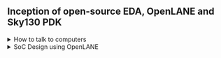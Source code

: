 ## Inception of open-source EDA, OpenLANE and Sky130 PDK

<details>
  <summary> How to talk to computers</summary>
  <br>

##### Introduction to QFN 48 Package, chip, pads, core, die and IPs.

* Block diagram of typical board

![image](https://github.com/user-attachments/assets/d8b45192-3c9a-4857-b0c8-2dae3ad448bc)

* Example of QFN-48 Package

![image](https://github.com/user-attachments/assets/85490fab-021d-47db-9529-27754bae2c25)

* This is how the chip is connected in package to communicate with outside world

![image](https://github.com/user-attachments/assets/82f5d98e-818b-497e-818c-5e13724fc5d5)

* There are various components of Chip
  * `Pads`: Pads are something through which we can send the signals inside the chip.
  * `Core`: It is a place where all the digital logic is present.
  * `Die`: Size of the entire chip

![image](https://github.com/user-attachments/assets/11544b08-bff4-40e1-ba22-6b98589b1312)

* `Foundary IP's` and `Macros`

  ![image](https://github.com/user-attachments/assets/e9b1b95e-8665-4f0c-a914-9ae80435cff4)

* RISC-V Instruction Set Architecture (ISA)

![image](https://github.com/user-attachments/assets/fc01fb96-c642-4141-a7b2-007c5b0518d1)

![image](https://github.com/user-attachments/assets/8abc92d5-4567-412f-a181-e7bb5ad20aa3)

* Abstract Interface

  ![image](https://github.com/user-attachments/assets/6922ddb3-8a7d-497b-a3b1-b2db4f07148a)

  
</details>

<details>
  <summary> SoC Design using OpenLANE</summary>
  <br>

* Open Source Digital ASIC Design

 * There are three important components of open source Digital ASIC Design:
   * `Open Source RTL Designs`
   * `Open Source EDA tools`
   * `Open Source PDK data`

![image](https://github.com/user-attachments/assets/2c800da3-e73f-400d-a90a-eb7d008cb285)


* What is PDK (Process Design Kit)?
    * `It is the interface between FAB and designers`
    * `Collection of files used to model a fabrication process for the EDA tools used to design an IC
       * Process Design Rules: DRC, LVS, PEX
       * Device Models
       * Digital Standard cell libraries
       * I/O libraries
       * .....`
    * On June 30, 2020 Google released first ever open PDK

      ![image](https://github.com/user-attachments/assets/15f1bb85-80aa-485b-b936-b1e8fbcf179f)

* Is 130nm old and not in use?
  130nm is old, but it is still used in some applications.

* Is 130nm Fast?
  * `YES`
  * Exmple

   ![image](https://github.com/user-attachments/assets/e5e847cc-29c3-451f-befc-e39ac0212cb7)

* Simplified RTL to GDSII Flow

![image](https://github.com/user-attachments/assets/db2af022-98f0-4ca3-b266-2f40c099193c)

* Step-1: Synthesis : `It converts RTL to a circuit out of components fro the standard cell library (SCL)`

  ![image](https://github.com/user-attachments/assets/3bd7885e-51fc-49e1-b04d-27856abe2114)
  ![image](https://github.com/user-attachments/assets/838c723b-dabc-4ec8-a969-ec72756e5a00)

* Step-2: Floor and Power Planning:
  
         * Chip Floor Planning: `Partition the chip die between different system building blocks and place the I/O pads`

          ![image](https://github.com/user-attachments/assets/0dc22710-72ff-4335-a726-e57952da9f2c)

         * Macro Floor Planning:  `Dimensions, pin locations, rows definition`

           ![image](https://github.com/user-attachments/assets/f0946865-f204-42a4-ad69-251b15e1e60e)

         * Power Planning:

           ![image](https://github.com/user-attachments/assets/2057b9b9-446d-468e-a5a1-51e0d07718ec)

  * Step-3: Placement: `Place the cells on floorplan rows, aligned with sites.
 
    ![image](https://github.com/user-attachments/assets/a807d6cd-9d90-4482-9c2f-b99d81a9b26f)

    * Placement is done in 2 steps, Global placement followed by Detailed.

     ![image](https://github.com/user-attachments/assets/366c5aa1-a222-4d0b-a773-cbf2c05b640a)

  * Step-4: Clock Tree Synthesis (CTS): `To create clock distribution network`
 
    ![image](https://github.com/user-attachments/assets/53beda13-7b9d-43a4-93ed-14268b7da579)

* Step-5: Routing: `Implement the interconnect using available metal layers`

  ![image](https://github.com/user-attachments/assets/3dc6af6e-cb4f-4d6f-a36b-7d81c9162025)
  ![image](https://github.com/user-attachments/assets/9ed17b92-a15b-44b8-be6c-1e4873bd9afe)

* Step-6: Sign off: It consists

  * Physical Verifications
    * Design Rules Checking (DRC)
    * Layout Vs Schematic (LVS)

  * Timing verification
    * Static Timing Analysis (STA) : To verify that all the timing constraints are met.


#### Introduction to OpenLANE and Strive Chipsets

* Started as Open-Source Flow for a True Open-Source Tape-out Experiment
* striVe is a family of `open everything` SoC's
  * Open PDK, Open EDA, Open RTL
 
![image](https://github.com/user-attachments/assets/d10342b2-6e41-452b-b021-bb0e7a6c7469)

* Members of striVe SoC family

  ![image](https://github.com/user-attachments/assets/1120ad0b-0fc7-43fb-aa8b-0258478534b5)

* Features of OpenLANE
  * Tuned for SkyWater 130nm Open PDK
  * Containerized
    * Functional out of the box
    * Instructions to build and run natively will follow
  * Can be used harden Macros and chips.
  * It has two modes of operation
    * Autonomous or Interactive
  * It has Design Space Exploration
    * Find the best set of flow configurations
  * OpenLANE comes with large number of design examples
    * 43 designs with their best configurations
    * More will be added soon
   
#### OpenLANE ASIC flow

![image](https://github.com/user-attachments/assets/50a8029a-f548-4c38-a3c9-ae956d5186b3)

* OpenLANE is based on several opensource projects

![image](https://github.com/user-attachments/assets/400a4025-1f81-4bd7-b46b-63b2ce0a3719)

* `Synthesis Exploration`: It generates the reports that shows how the delay and area are affected by synthesis strategy.

  ![image](https://github.com/user-attachments/assets/3d548d7e-7bc7-4181-a611-55d6185576d5)

* `Design Exploration`: Used to sweep design configurations. It generates the reports as given here. This report shows different design metrics.
* `Design Exploraion` is also used for regression testing (CI)
* We run OpenLANE on ~70 designs and compare the results to best known ones.

![image](https://github.com/user-attachments/assets/8f27244a-f446-4ad2-acb5-6b4279d45499)
![image](https://github.com/user-attachments/assets/307b3bb9-0b2d-42d9-88e3-76000d83fd8c)

* `Design for Test (DFT)`:
  * Scan Insertion
  * Automatic Test Pattern Generation (ATPG)
  * Test Patterns Compaction
  * Fault Coverage
  * Fault Simulation

![image](https://github.com/user-attachments/assets/3f66061a-1efd-4991-a579-8b552fab96c0)

* `Physical Implementation (also called automated PnR Place and Route)`
  * Floor/Power Planning
  * End Decoupling capacitors and tap cells insertion
  * Placement: Global and Detailed
  * Post placement optimization
  * Clock Tree Synthesis (CTS)
  * Routing: Global and Detailed.
 
* Dealing with Antenna Rule Violations

  * When a metal wire segment is fabricated, it can act as antenna.
    * Reactive ion etching causes charge to accumulate on the wire
    * Transistor gates can be damaged during fabrication
   
  ![image](https://github.com/user-attachments/assets/adb2349b-976c-4572-9c18-0beb51b6d327)

* There are two solutions to overcome this
  * Bridging attaches higher layer intermediary
  * Add antenna diode cell to leak away charges (Antenna diodes are provided by SCL)

![image](https://github.com/user-attachments/assets/d2d4e746-379c-4d77-ba5d-bdc5ed38ac41)

* A preventive approach
  * Add a `Fake antenna diode` next to every cell input after placement
  * Run the antenna checker `(Magic)` o the routed layout.
  * If the checker reports a violation on the cell input pin, replace the `Fake diode cell` by real one.

![image](https://github.com/user-attachments/assets/52dffdd4-a2bc-4975-9625-2bcff8237a34)
 
* Static Timing Analysis
 
![image](https://github.com/user-attachments/assets/05e1b56d-0432-4cf6-a990-199e9e4aef61)

* Physical Verification involves `DRC` and `LVS`
  * Magic is used for Design Rules Checking and SPICE extraction from Layout.
  * Magic and Netgen are used for LVS
    * Extractec SPICE by Magic Vs. Verilog Netlist.
   
  ![image](https://github.com/user-attachments/assets/2b758f1d-b0b8-4bf7-8f75-70200d5ea3e9)

</details>
